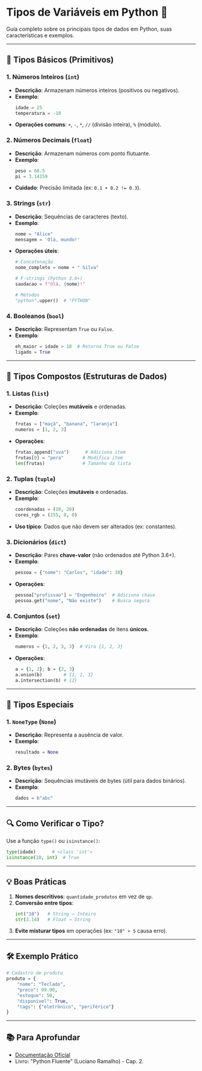 
# Tipos de Variáveis em Python 🐍

Guia completo sobre os principais tipos de dados em Python, suas características e exemplos.

---

## 📌 **Tipos Básicos (Primitivos)**

### 1. **Números Inteiros (`int`)**
- **Descrição**: Armazenam números inteiros (positivos ou negativos).
- **Exemplo**:
  ```python
  idade = 25
  temperatura = -10
  ```
- **Operações comuns**: `+`, `-`, `*`, `//` (divisão inteira), `%` (módulo).

### 2. **Números Decimais (`float`)**
- **Descrição**: Armazenam números com ponto flutuante.
- **Exemplo**:
  ```python
  peso = 68.5
  pi = 3.14159
  ```
- **Cuidado**: Precisão limitada (ex: `0.1 + 0.2 != 0.3`).

### 3. **Strings (`str`)**
- **Descrição**: Sequências de caracteres (texto).
- **Exemplo**:
  ```python
  nome = "Alice"
  mensagem = 'Olá, mundo!'
  ```
- **Operações úteis**:
  ```python
  # Concatenação
  nome_completo = nome + " Silva"
  
  # F-strings (Python 3.6+)
  saudacao = f"Olá, {nome}!"
  
  # Métodos
  "python".upper()  # "PYTHON"
  ```

### 4. **Booleanos (`bool`)**
- **Descrição**: Representam `True` ou `False`.
- **Exemplo**:
  ```python
  eh_maior = idade > 18  # Retorna True ou False
  ligado = True
  ```

---

## 📌 **Tipos Compostos (Estruturas de Dados)**

### 1. **Listas (`list`)**
- **Descrição**: Coleções **mutáveis** e ordenadas.
- **Exemplo**:
  ```python
  frutas = ["maçã", "banana", "laranja"]
  numeros = [1, 2, 3]
  ```
- **Operações**:
  ```python
  frutas.append("uva")      # Adiciona item
  frutas[0] = "pera"       # Modifica item
  len(frutas)              # Tamanho da lista
  ```

### 2. **Tuplas (`tuple`)**
- **Descrição**: Coleções **imutáveis** e ordenadas.
- **Exemplo**:
  ```python
  coordenadas = (10, 20)
  cores_rgb = (255, 0, 0)
  ```
- **Uso típico**: Dados que não devem ser alterados (ex: constantes).

### 3. **Dicionários (`dict`)**
- **Descrição**: Pares **chave-valor** (não ordenados até Python 3.6+).
- **Exemplo**:
  ```python
  pessoa = {"nome": "Carlos", "idade": 30}
  ```
- **Operações**:
  ```python
  pessoa["profissao"] = "Engenheiro"  # Adiciona chave
  pessoa.get("nome", "Não existe")    # Busca segura
  ```

### 4. **Conjuntos (`set`)**
- **Descrição**: Coleções **não ordenadas** de itens **únicos**.
- **Exemplo**:
  ```python
  numeros = {1, 2, 3, 3}  # Vira {1, 2, 3}
  ```
- **Operações**:
  ```python
  a = {1, 2}; b = {2, 3}
  a.union(b)        # {1, 2, 3}
  a.intersection(b) # {2}
  ```

---

## 📌 **Tipos Especiais**

### 1. **`NoneType` (`None`)**
- **Descrição**: Representa a ausência de valor.
- **Exemplo**:
  ```python
  resultado = None
  ```

### 2. **Bytes (`bytes`)**
- **Descrição**: Sequências imutáveis de bytes (útil para dados binários).
- **Exemplo**:
  ```python
  dados = b"abc"
  ```

---

## 🔍 **Como Verificar o Tipo?**
Use a função `type()` ou `isinstance()`:
```python
type(idade)      # <class 'int'>
isinstance(10, int)  # True
```

---

## 💡 **Boas Práticas**
1. **Nomes descritivos**: `quantidade_produtos` em vez de `qp`.
2. **Conversão entre tipos**:
   ```python
   int("10")   # String → Inteiro
   str(3.14)   # Float → String
   ```
3. **Evite misturar tipos** em operações (ex: `"10" + 5` causa erro).

---

## 🛠 **Exemplo Prático**
```python
# Cadastro de produto
produto = {
    "nome": "Teclado",
    "preco": 99.90,
    "estoque": 50,
    "disponivel": True,
    "tags": {"eletrônico", "periférico"}
}
```

---

## 📚 **Para Aprofundar**
- [Documentação Oficial](https://docs.python.org/3/library/stdtypes.html)
- Livro: "Python Fluente" (Luciano Ramalho) - Cap. 2.
